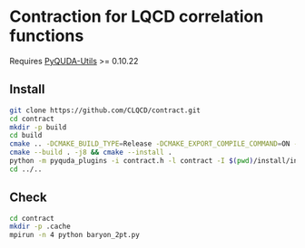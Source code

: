 # Contraction for LQCD correlation functions

Requires [PyQUDA-Utils](https://pypi.org/project/PyQUDA-Utils/) >= 0.10.22

## Install
```bash
git clone https://github.com/CLQCD/contract.git
cd contract
mkdir -p build
cd build
cmake .. -DCMAKE_BUILD_TYPE=Release -DCMAKE_EXPORT_COMPILE_COMMAND=ON -DGPU_ARCH=60
cmake --build . -j8 && cmake --install .
python -m pyquda_plugins -i contract.h -l contract -I $(pwd)/install/include -L $(pwd)/install/lib
cd ../..
```

## Check
```bash
cd contract
mkdir -p .cache
mpirun -n 4 python baryon_2pt.py
```